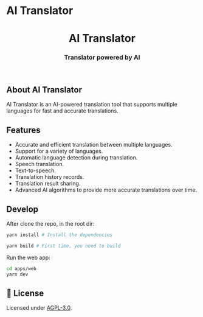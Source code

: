 # AI Translator

<div align="center">
  <h1>AI Translator</h1>
  <h3><strong>Translator powered by AI</strong></h3>
</div>
<br>

## About AI Translator

AI Translator is an AI-powered translation tool that supports multiple languages for fast and accurate translations.

## Features

- Accurate and efficient translation between multiple languages.
- Support for a variety of languages.
- Automatic language detection during translation.
- Speech translation.
- Text-to-speech.
- Translation history records.
- Translation result sharing.
- Advanced AI algorithms to provide more accurate translations over time.

## Develop

After clone the repo, in the root dir:

```bash
yarn install # Install the dependencies

yarn build # First time, you need to build
```

Run the web app:

```bash
cd apps/web
yarn dev
```

## 📑 License

Licensed under [AGPL-3.0](https://github.com/forsigner/ai-translator/blob/main/LICENSE).
